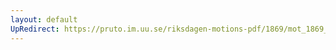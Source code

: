 ```yaml
---
layout: default
UpRedirect: https://pruto.im.uu.se/riksdagen-motions-pdf/1869/mot_1869__ak__253/mot_1869__ak__253-001.pdf
---
```

